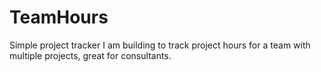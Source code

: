 # TeamHours
Simple project tracker I am building to track project hours for a team with multiple projects, great for consultants.
